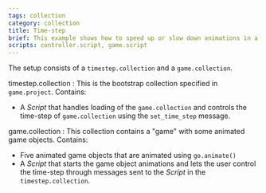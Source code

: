 ```yaml
---
tags: collection
category: collection
title: Time-step
brief: This example shows how to speed up or slow down animations in a collection proxy by changing the time step of the collection proxy.
scripts: controller.script, game.script
---
```


The setup consists of a `timestep.collection` and a `game.collection`.

timestep.collection
: This is the bootstrap collection specified in `game.project`. Contains:
  - A *Script* that handles loading of the `game.collection` and controls the time-step of `game.collection` using the `set_time_step` message.

game.collection
: This collection contains a "game" with some animated game objects. Contains:
  - Five animated game objects that are animated using `go.animate()`
  - A *Script* that starts the game object animations and lets the user control the time-step through messages sent to the *Script* in the `timestep.collection`.
